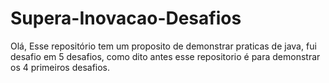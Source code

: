 ﻿# Supera-Inovacao-Desafios


Olá,
Esse repositório tem um proposito de demonstrar praticas de java, fui desafio em 5 desafios, como dito antes esse repositorio é para demonstrar os 4 primeiros desafios.

